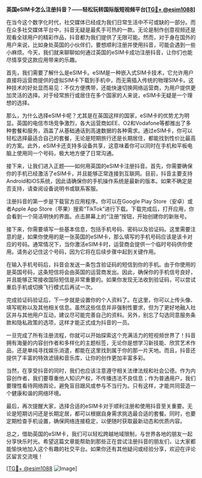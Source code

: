 **英国eSIM卡怎么注册抖音？——轻松玩转国际版短视频平台[[TG💪+ @esim1088](https://t.me/s/esim1088)]**

在当今这个数字化时代，社交媒体已经成为我们日常生活中不可或缺的一部分。而在众多社交媒体平台中，抖音无疑是最炙手可热的一款。无论是制作创意视频还是观看全球用户的精彩作品，抖音都为我们提供了无限可能。然而，对于身在国外的用户来说，比如身处英国的小伙伴们，要想顺利注册并使用抖音，可能会遇到一些小麻烦。今天，我们就来聊聊如何通过英国的eSIM卡成功注册抖音，让你们也能尽情享受这款应用带来的乐趣。

首先，我们需要了解什么是eSIM卡。eSIM是一种嵌入式SIM卡技术，它允许用户直接将运营商提供的虚拟SIM卡下载到手机中，而无需插入传统的物理SIM卡。这种技术的好处显而易见：不仅方便携带，还能快速切换网络运营商，为用户提供更加灵活的选择。对于经常旅行或居住在多个国家的人来说，eSIM卡无疑是一个理想的选择。

那么，为什么选择eSIM卡呢？尤其是在英国这样的国家，eSIM卡的优势尤为明显。英国的电信市场竞争激烈，各大运营商如EE、O2和Vodafone等都推出了多种套餐和服务，涵盖了从基础通话到高速数据的各种需求。通过eSIM卡，你可以轻松选择最适合自己的套餐，无论是短期旅行还是长期居住，都能找到性价比最高的方案。此外，eSIM卡还支持多设备共享，这意味着你可以同时在手机和平板电脑上使用同一个号码，极大地方便了日常沟通。

接下来，让我们进入正题——如何用英国的eSIM卡注册抖音。首先，你需要确保你的手机已经激活了eSIM卡，并且能够正常连接到互联网。目前，抖音主要支持Android和iOS系统，因此请确保你的手机操作系统是最新的版本。如果不确定是否支持，请查阅设备说明书或联系客服。

注册抖音的第一步是下载官方应用程序。你可以在Google Play Store（安卓）或者Apple App Store（苹果）搜索“TikTok”进行下载。下载完成后，打开应用，你会看到一个简洁明快的界面。点击屏幕上的“注册”按钮，开始创建你的新账号。

接下来，你需要填写一些基本信息，包括手机号码、密码以及验证码。这里需要注意的是，如果你使用的是一张英国的eSIM卡，那么填写的手机号码应该是该卡对应的号码。通常情况下，当你激活eSIM卡时，运营商会提供一个临时号码供你使用。请务必记住这个号码，因为它将在后续步骤中起到关键作用。

在输入手机号码后，抖音会发送一条包含验证码的短信到你的手机。由于你使用的是英国号码，这条短信将会由英国的运营商发出。因此，确保你的手机信号良好，并且能够正常接收国际短信是非常重要的。如果你发现无法收到验证码，可以尝试重启手机或切换飞行模式后再试一次。

完成验证码验证后，下一步就是设置你的个人资料了。在这里，你可以上传头像、填写昵称以及其他相关信息。虽然这些信息并非强制性要求，但为了更好地融入社区并与其他用户互动，建议尽可能完善自己的资料。另外，别忘了勾选同意服务条款和隐私政策的选项，这样才能正式成为抖音的一员。

一旦完成了所有注册流程，你就可以开始探索这个充满活力的短视频世界了！抖音拥有海量的内容创作者和多样化的主题标签，无论你是想学习新技能、欣赏艺术作品，还是单纯寻找娱乐消遣，都能在这里找到属于你的那一片天地。而且，抖音还提供了丰富的特效滤镜和音乐库，让你的创作更加丰富多彩。

当然，在享受抖音的同时，我们也应该注意遵守相关法律法规和社会公德。作为内容创作者，我们要尊重他人知识产权，不传播违法不良信息；作为普通用户，我们要理性看待网络舆论，避免盲目跟风或参与不当行为。只有这样，才能共同营造一个健康和谐的网络环境。

最后，再次提醒大家，选择合适的eSIM卡对于顺利注册和使用抖音至关重要。无论是短期访问还是长期定居，都可以根据自身需求挑选最合适的套餐。同时，也要定期检查手机设置，确保网络连接稳定，以便随时获取最新动态和优质内容。

总之，借助英国的eSIM卡，我们可以轻松跨越地域限制，与世界各地的朋友一起分享快乐时光。希望这篇文章能帮助到那些正在尝试注册抖音的朋友们，让大家都能愉快地加入这个有趣的社交平台。如果你还有其他疑问或经验分享，欢迎在评论区留言交流哦！

[[TG💪+ @esim1088](https://t.me/s/esim1088) ![Image](https://i.postimg.cc/4NQfJmqS/Snipaste-2025-05-13-00-14-12.png)]